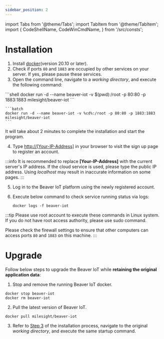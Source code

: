 ```yaml
---
sidebar_position: 2
---
```


import Tabs from '@theme/Tabs';
import TabItem from '@theme/TabItem';
import {
    CodeShellName,
    CodeWinCmdName,
} from '/src/consts';

# Installation

1. Install [docker](https://docs.docker.com/engine/install/)(version 20.10 or later).
2. Check if ports `80` and `1883` are occupied by other services on your server. If yes, please pause these services.
3. <a id="working-dir"></a> Open the command line, navigate to a *working directory*, and execute the following command:

<Tabs>
  <TabItem value={CodeShellName} default>
    ```shell
    docker run -d --name beaver-iot -v $(pwd):/root -p 80:80 -p 1883:1883 milesight/beaver-iot
    ```
  </TabItem>
  <TabItem value={CodeWinCmdName}>

    ```batch
    docker run -d --name beaver-iot -v %cd%:/root -p 80:80 -p 1883:1883 milesight/beaver-iot
    ```
  </TabItem>
</Tabs>

It will take about 2 minutes to complete the installation and start the program.

4. Type [http://[Your-IP-Address]](http://localhost) in your browser to visit the sign  up page to register an account.

:::info
It is recommended to replace **[Your-IP-Address]** with the current server's IP address. If the cloud service is used, please type the public IP address. Using *localhost* may result in inaccurate information on some pages.
:::

5. Log in to the Beaver IoT platform using the newly registered account.
6. Execute below command to check service running status via logs:

    ```shell
    docker logs -f beaver-iot
    ```

:::tip
Please use root account to execute these commands in Linux system. If you do not have root access authority, please use sudo command.

Please check the firewall settings to ensure that other computers can access ports `80` and `1883` on this machine.
:::


# Upgrade

Follow below steps to upgrade the Beaver IoT while **retaining the original application data**:

1. Stop and remove the running Beaver IoT docker.

```shell
docker stop beaver-iot
docker rm beaver-iot
```

2. Pull the latest version of Beaver IoT.

```shell
docker pull milesight/beaver-iot
```

3. Refer to [Step 3](#working-dir) of the installation process, navigate to the original *working directory*, and execute the same startup command.